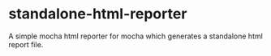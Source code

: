 standalone-html-reporter
========================

A simple mocha html reporter for mocha which generates a standalone html report file.
